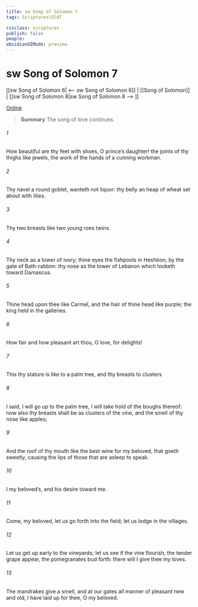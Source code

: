 ```yaml
---
title: sw Song of Solomon 7
tags: Scriptures\OldT

cssclass: scriptures
publish: false
people:
obsidianUIMode: preview
---
```


# sw Song of Solomon 7
[[sw Song of Solomon 6| <-- sw Song of Solomon 6]] | [[Song of Solomon]] | [[sw Song of Solomon 8|sw Song of Solomon 8 --> ]]

[Online](https://churchofjesuschrist.org/study/scriptures/ot/song/7?lang=eng)

> __Summary__
The song of love continues.

###### 1 
How beautiful are thy feet with shoes, O prince’s daughter! the joints of thy thighs  like jewels, the work of the hands of a cunning workman.

###### 2 
Thy navel  a round goblet,  wanteth not liquor: thy belly  an heap of wheat set about with lilies.

###### 3 
Thy two breasts  like two young roes  twins.

###### 4 
Thy neck  as a tower of ivory; thine eyes  the fishpools in Heshbon, by the gate of Bath-rabbim: thy nose  as the tower of Lebanon which looketh toward Damascus.

###### 5 
Thine head upon thee  like Carmel, and the hair of thine head like purple; the king  held in the galleries.

###### 6 
How fair and how pleasant art thou, O love, for delights!

###### 7 
This thy stature is like to a palm tree, and thy breasts to clusters 

###### 8 
I said, I will go up to the palm tree, I will take hold of the boughs thereof: now also thy breasts shall be as clusters of the vine, and the smell of thy nose like apples;

###### 9 
And the roof of thy mouth like the best wine for my beloved, that goeth  sweetly, causing the lips of those that are asleep to speak.

###### 10 
I  my beloved’s, and his desire  toward me.

###### 11 
Come, my beloved, let us go forth into the field; let us lodge in the villages.

###### 12 
Let us get up early to the vineyards; let us see if the vine flourish,  the tender grape appear,  the pomegranates bud forth: there will I give thee my loves.

###### 13 
The mandrakes give a smell, and at our gates  all manner of pleasant  new and old,  I have laid up for thee, O my beloved.

